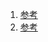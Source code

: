 1. [参考](https://www.ibm.com/developerworks/cn/java/j-lo-just-in-time/index.html)      
1. [参考](https://www.zhihu.com/question/27046132)   
